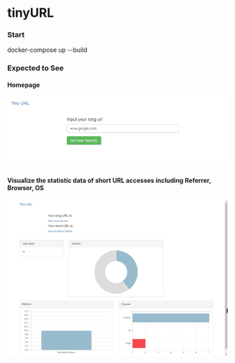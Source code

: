 # tinyURL
### Start
docker-compose up --build
### Expected to See
#### Homepage
![Image of homepage](https://raw.githubusercontent.com/TianchangZhang/tinyURL/master/demo/homepage.png)
#### Visualize the statistic data of short URL accesses including Referrer, Browser, OS
![Image of stats](https://raw.githubusercontent.com/TianchangZhang/tinyURL/master/demo/stat.png)
